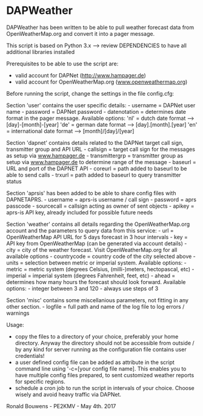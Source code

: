 # DAPWeather

DAPWeather has been written to be able to pull weather forecast data from OpenWeatherMap.org and convert it into a pager message.

This script is based on Python 3.x --> review DEPENDENCIES to have all additional libraries installed

Prerequisites to be able to use the script are:
- valid account for DAPNet (http://www.hampager.de)
- valid account for OpenWeatherMap.org (www.openweathermap.org)

Before running the script, change the settings in the file config.cfg:

Section 'user' contains the user specific details:
	- username = DAPNet user name
	- password = DAPNet password
	- datenotation = determines date format in the pager message. Available options:
		'nl' = dutch date format --> [day]-[month]-[year]
		'de' = german date format --> [day].[month].[year]
		'en' = international date format --> [month]/[day]/[year]
		
Section 'dapnet' contains details related to the DAPNet target call sign, transmitter group and API URL
	- callsign = target call sign for the messages as setup via www.hampager.de
	- transmittergrp = transmitter group as setup via www.hampager.de to determine range of the message
	- baseurl = URL and port of the DAPNET API
	- coreurl = path added to baseurl to be able to send calls
	- trxurl = path added to baseurl to query transmitter status

Section 'aprsis' has been added to be able to share config files with DAPNETAPRS.
	- username = aprs-is username / call sign
	- password = aprs passcode
	- sourcecall = callsign acting as owner of sent objects
	- apikey = aprs-is API key, already included for possible future needs
	
Section 'weather' contains all details regarding the OpenWeatherMap.org account and the parameters to query data from this service:
	- url = OpenWeatherMap API URL for 5 days forecast in 3 hour intervals
	- key = API key from OpenWeatherMap (can be generated via account details)
	- city = city of the weather forecast. Visit OpenWeatherMap.org for all available options
	- countrycode = country code of the city selected above
	- units = selection between metric or imperial system. Available options:
		- metric = metric system (degrees Celsius, (milli-)meters, hectopascal, etc)
		- imperial = imperial system (degrees Fahrenheit, feet, etc)
	- ahead = determines how many hours the forecast should look forward. Available options:
		- integer between 3 and 120
		- always use steps of 3

Section 'misc' contains some miscellanious parameters, not fitting in any other section.
	- logfile = full path and name of the log file to log errors / warnings
		
Usage:
- copy the files to a directory of your choice, preferably your home directory. Anyway the directory should not be accessible from outside / by any kind for server running as the configuration file contains user credentials!
- a user defined config file can be added as attribute in the script command line using '-c=[your config file name]. This enables you to have multiple config files prepared, to sent customized weather reports for specific regions.
- schedule a cron job to run the script in intervals of your choice. Choose wisely and avoid heavy traffic via DAPNet.
		
Ronald Bouwens - PE2KMV - May 4th. 2017
